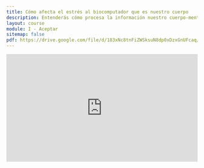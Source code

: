 ```yaml
---
title: Cómo afecta el estrés al biocomputador que es nuestro cuerpo
description: Entenderás cómo procesa la información nuestro cuerpo-mente al interactuar con el entorno y cómo afecta a nuestra salud física, mental y emocional.
layout: course
module: I - Aceptar
sitemap: false
pdf: https://drive.google.com/file/d/183xNc8tnFiZWSksuN8dp0xDzxGnUFcaq/view?usp=share_link
---
```


<div style="width:100%;height:0px;position:relative;padding-bottom:56.250%;"><iframe src="https://streamable.com/e/y7inqp" frameborder="0" width="100%" height="100%" allowfullscreen style="width:100%;height:100%;position:absolute;left:0px;top:0px;overflow:hidden;"></iframe></div>